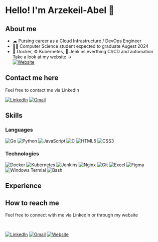 # Hello! I'm Arzekeil-Abel 👋

## About me
- ☁ Pursing career as a Cloud Infrastructure / DevOps Engineer
- 👨‍💻 Computer Science student expected to graduate Augest 2024
- 🐳 Docker, ⚙ Kubernetes, 🧥 Jenkins everthing CI/CD and automation  
Take a look at my website ->   
[![Website](https://img.shields.io/badge/website-000000?style=for-the-badge&logo=About.me&logoColor=white)](https://arzekeil.github.io)
## Contact me here
Feel free to contact me via LinkedIn 

[![LinkedIn](https://img.shields.io/badge/LinkedIn-0077B5?style=for-the-badge&logo=linkedin&logoColor=white)](https://www.linkedin.com/in/arzekeil) 
[![Gmail](https://img.shields.io/badge/Gmail-D14836?style=for-the-badge&logo=gmail&logoColor=white)](mailto:arzekeil.abel@gmail.com)  

## Skills
### Languages
![Go](https://img.shields.io/badge/Go-00ADD8?style=for-the-badge&logo=go&logoColor=white)
![Python](https://img.shields.io/badge/Python-3776AB?style=for-the-badge&logo=python&logoColor=white)
![JavaScript](https://img.shields.io/badge/JavaScript-323330?style=for-the-badge&logo=javascript&logoColor=F7DF1E)
![C](https://img.shields.io/badge/C-00599C?style=for-the-badge&logo=c&logoColor=whiteE)
![HTML5](https://img.shields.io/badge/HTML5-E34F26?style=for-the-badge&logo=html5&logoColor=white)
![CSS3](https://img.shields.io/badge/CSS3-1572B6?style=for-the-badge&logo=css3&logoColor=white)

### Technologies
![Docker](https://img.shields.io/badge/Docker-2CA5E0?style=for-the-badge&logo=docker&logoColor=white)
![Kubernetes](https://img.shields.io/badge/kubernetes-326ce5.svg?&style=for-the-badge&logo=kubernetes&logoColor=white)
![Jenkins](https://img.shields.io/badge/Jenkins-D24939?style=for-the-badge&logo=Jenkins&logoColor=white)
![Nginx](https://img.shields.io/badge/Nginx-009639?style=for-the-badge&logo=nginx&logoColor=white)
![Git](https://img.shields.io/badge/Git-F05032?style=for-the-badge&logo=git&logoColor=white)
![Excel](https://img.shields.io/badge/Microsoft_Excel-217346?style=for-the-badge&logo=microsoft-excel&logoColor=white)
![Figma](https://img.shields.io/badge/Figma-F24E1E?style=for-the-badge&logo=figma&logoColor=white)
![Windows Termial](https://img.shields.io/badge/windows%20terminal-4D4D4D?style=for-the-badge&logo=windows%20terminal&logoColor=white)
![Bash](https://img.shields.io/badge/GNU%20Bash-4EAA25?style=for-the-badge&logo=GNU%20Bash&logoColor=white)

## Experience

## How to reach me
Feel free to connect with me via LinkedIn or through my website <br/> 
<!--New line--><br/>
[![LinkedIn](https://img.shields.io/badge/LinkedIn-0077B5?style=for-the-badge&logo=linkedin&logoColor=white)](https://www.linkedin.com/in/arzekeil)
[![Gmail](https://img.shields.io/badge/Gmail-D14836?style=for-the-badge&logo=gmail&logoColor=white)](mailto:arzekeil.abel@gmail.com) 
[![Website](https://img.shields.io/badge/website-000000?style=for-the-badge&logo=About.me&logoColor=white)](https://arzekeil.github.io)

<!--
**arzekeil/arzekeil** is a ✨ _special_ ✨ repository because its `README.md` (this file) appears on your GitHub profile.

Here are some ideas to get you started:

- 🔭 I’m currently working on ...
- 🌱 I’m currently learning ...
- 👯 I’m looking to collaborate on ...
- 🤔 I’m looking for help with ...
- 💬 Ask me about ...
- 📫 How to reach me: ...
- 😄 Pronouns: ...
- ⚡ Fun fact: ...
-->
